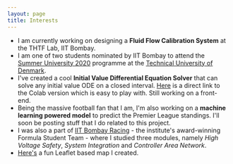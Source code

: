 ```yaml
---
layout: page
title: Interests
---
```


- I am currently working on designing a **Fluid Flow Calibration System** at the THTF Lab, IIT Bombay.
- I am one of two students nominated by IIT Bombay to attend the [Summer University 2020](https://www.dtu.dk/english/Education/Incoming-students/Summer-University) programme at the [Technical University of Denmark](https://www.dtu.dk/english/).
- I've created a cool **Initial Value Differential Equation Solver** that can solve any initial value ODE on a closed interval. [Here](https://colab.research.google.com/drive/1AplMvJAHl-Jf4n7aue7hspnsxFw3YVMm) is a direct link to the Colab version which is easy to play with. Still working on a front-end.
- Being the massive football fan that I am, I'm also working on a **machine learning powered model** to predict the Premier League standings. I'll soon be posting stuff that I do related to this project.
- I was also a part of [IIT Bombay Racing](https://www.iitbracing.org/) - the institute's award-winning Formula Student Team - where I studied three modules, namely *High Voltage Safety*, *System Integration* and *Controller Area Network*.
- [Here's](leafletproj.html) a fun Leaflet based map I created.
